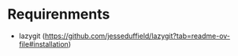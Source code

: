 # Requirenments
* lazygit (https://github.com/jesseduffield/lazygit?tab=readme-ov-file#installation)
